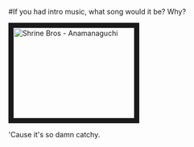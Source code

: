 #If you had intro music, what song would it be? Why?

<a href="http://www.youtube.com/watch?feature=player_embedded&v=vDVkJDt81g8
" target="_blank"><img src="http://img.youtube.com/vi/vDVkJDt81g8/0.jpg" 
alt="Shrine Bros - Anamanaguchi" width="240" height="180" border="10" /></a>

'Cause it's so damn catchy.